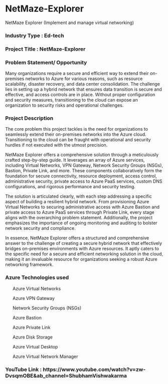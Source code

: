 # NetMaze-Explorer
NetMaze Explorer (Implement and manage virtual networking)


<h3>Industry Type : Ed-tech</h3>

<h3>Project Title : NetMaze-Explorer</h3>

<h3>Problem Statement/ Opportunity</h3>
<p>Many organizations require a secure and efficient way to extend their on-premises networks to Azure for various reasons, such as resource scalability, disaster recovery, and data center consolidation. The challenge lies in setting up a hybrid network that ensures data transition is secure and effective, and access controls are in place. Without proper configuration and security measures, transitioning to the cloud can expose an organization to security risks and operational challenges.</p>

<h3>Project Description</h3>
<p>The core problem this project tackles is the need for organizations to seamlessly extend their on-premises networks into the Azure cloud. Transitioning to the cloud can be fraught with operational and security hurdles if not executed with the utmost precision.

NetMaze Explorer offers a comprehensive solution through a meticulously crafted step-by-step guide. It leverages an array of Azure services, including Virtual Networks, VPN Gateway, Network Security Groups (NSGs), Bastion, Private Link, and more. These components collaboratively form the foundation for secure connectivity, resource deployment, access control, administrative security, private access to Azure PaaS services, custom DNS configurations, and rigorous performance and security testing.

The solution is articulated clearly, with each step addressing a specific aspect of building a resilient hybrid network. From provisioning Azure Virtual Networks to securing administrative access with Azure Bastion and private access to Azure PaaS services through Private Link, every stage aligns with the overarching problem statement. Additionally, the project emphasizes the importance of ongoing monitoring and auditing to bolster network security and compliance.

In essence, NetMaze Explorer offers a structured and comprehensive answer to the challenge of creating a secure hybrid network that effectively bridges on-premises environments with Azure resources. It aptly caters to the specific need for a secure and efficient networking solution in the cloud, making it an invaluable resource for organizations seeking a robust Azure networking framework.</p>


<h3>Azure Technologies used</h3>
<ul>Azure Virtual Networks</ul>
<ul>Azure VPN Gateway</ul>
<ul>Network Security Groups (NSGs)</ul>
<ul>Azure Bastion</ul>
<ul>Azure Private Link</ul>
<ul>Azure Disk Storage</ul>
<ul>Azure Virtual Desktop</ul>
<ul>Azure Virtual Network Manager</ul>

<h3>YouTube Link : https://www.youtube.com/watch?v=zw-DvsqmOBE&ab_channel=ShubhamVishwakarma</h3>
